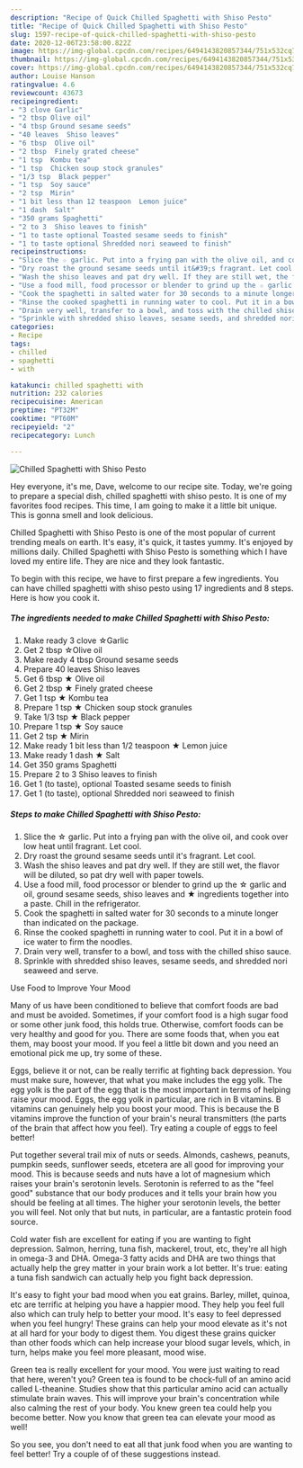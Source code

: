 ```yaml
---
description: "Recipe of Quick Chilled Spaghetti with Shiso Pesto"
title: "Recipe of Quick Chilled Spaghetti with Shiso Pesto"
slug: 1597-recipe-of-quick-chilled-spaghetti-with-shiso-pesto
date: 2020-12-06T23:58:00.822Z
image: https://img-global.cpcdn.com/recipes/6494143820857344/751x532cq70/chilled-spaghetti-with-shiso-pesto-recipe-main-photo.jpg
thumbnail: https://img-global.cpcdn.com/recipes/6494143820857344/751x532cq70/chilled-spaghetti-with-shiso-pesto-recipe-main-photo.jpg
cover: https://img-global.cpcdn.com/recipes/6494143820857344/751x532cq70/chilled-spaghetti-with-shiso-pesto-recipe-main-photo.jpg
author: Louise Hanson
ratingvalue: 4.6
reviewcount: 43673
recipeingredient:
- "3 clove Garlic"
- "2 tbsp Olive oil"
- "4 tbsp Ground sesame seeds"
- "40 leaves  Shiso leaves"
- "6 tbsp  Olive oil"
- "2 tbsp  Finely grated cheese"
- "1 tsp  Kombu tea"
- "1 tsp  Chicken soup stock granules"
- "1/3 tsp  Black pepper"
- "1 tsp  Soy sauce"
- "2 tsp  Mirin"
- "1 bit less than 12 teaspoon  Lemon juice"
- "1 dash  Salt"
- "350 grams Spaghetti"
- "2 to 3  Shiso leaves to finish"
- "1 to taste optional Toasted sesame seeds to finish"
- "1 to taste optional Shredded nori seaweed to finish"
recipeinstructions:
- "Slice the ☆ garlic. Put into a frying pan with the olive oil, and cook over low heat until fragrant. Let cool."
- "Dry roast the ground sesame seeds until it&#39;s fragrant. Let cool."
- "Wash the shiso leaves and pat dry well. If they are still wet, the flavor will be diluted, so pat dry  well with paper towels."
- "Use a food mill, food processor or blender to grind up the ☆ garlic and oil, ground sesame seeds, shiso leaves and ★ ingredients together into a paste. Chill in the refrigerator."
- "Cook the spaghetti in salted water for 30 seconds to a minute longer than indicated on the package."
- "Rinse the cooked spaghetti in running water to cool. Put it in a bowl of ice water to firm the noodles."
- "Drain very well, transfer to a bowl, and toss with the chilled shiso sauce."
- "Sprinkle with shredded shiso leaves, sesame seeds, and shredded nori seaweed and serve."
categories:
- Recipe
tags:
- chilled
- spaghetti
- with

katakunci: chilled spaghetti with 
nutrition: 232 calories
recipecuisine: American
preptime: "PT32M"
cooktime: "PT60M"
recipeyield: "2"
recipecategory: Lunch

---
```



![Chilled Spaghetti with Shiso Pesto](https://img-global.cpcdn.com/recipes/6494143820857344/751x532cq70/chilled-spaghetti-with-shiso-pesto-recipe-main-photo.jpg)

Hey everyone, it's me, Dave, welcome to our recipe site. Today, we're going to prepare a special dish, chilled spaghetti with shiso pesto. It is one of my favorites food recipes. This time, I am going to make it a little bit unique. This is gonna smell and look delicious.



Chilled Spaghetti with Shiso Pesto is one of the most popular of current trending meals on earth. It's easy, it's quick, it tastes yummy. It's enjoyed by millions daily. Chilled Spaghetti with Shiso Pesto is something which I have loved my entire life. They are nice and they look fantastic.


To begin with this recipe, we have to first prepare a few ingredients. You can have chilled spaghetti with shiso pesto using 17 ingredients and 8 steps. Here is how you cook it.

<!--inarticleads1-->

##### The ingredients needed to make Chilled Spaghetti with Shiso Pesto:

1. Make ready 3 clove ☆Garlic
1. Get 2 tbsp ☆Olive oil
1. Make ready 4 tbsp Ground sesame seeds
1. Prepare 40 leaves  Shiso leaves
1. Get 6 tbsp ★ Olive oil
1. Get 2 tbsp ★ Finely grated cheese
1. Get 1 tsp ★ Kombu tea
1. Prepare 1 tsp ★ Chicken soup stock granules
1. Take 1/3 tsp ★ Black pepper
1. Prepare 1 tsp ★ Soy sauce
1. Get 2 tsp ★ Mirin
1. Make ready 1 bit less than 1/2 teaspoon ★ Lemon juice
1. Make ready 1 dash ★ Salt
1. Get 350 grams Spaghetti
1. Prepare 2 to 3  Shiso leaves to finish
1. Get 1 (to taste), optional Toasted sesame seeds to finish
1. Get 1 (to taste), optional Shredded nori seaweed to finish




<!--inarticleads2-->

##### Steps to make Chilled Spaghetti with Shiso Pesto:

1. Slice the ☆ garlic. Put into a frying pan with the olive oil, and cook over low heat until fragrant. Let cool.
1. Dry roast the ground sesame seeds until it&#39;s fragrant. Let cool.
1. Wash the shiso leaves and pat dry well. If they are still wet, the flavor will be diluted, so pat dry  well with paper towels.
1. Use a food mill, food processor or blender to grind up the ☆ garlic and oil, ground sesame seeds, shiso leaves and ★ ingredients together into a paste. Chill in the refrigerator.
1. Cook the spaghetti in salted water for 30 seconds to a minute longer than indicated on the package.
1. Rinse the cooked spaghetti in running water to cool. Put it in a bowl of ice water to firm the noodles.
1. Drain very well, transfer to a bowl, and toss with the chilled shiso sauce.
1. Sprinkle with shredded shiso leaves, sesame seeds, and shredded nori seaweed and serve.




Use Food to Improve Your Mood


Many of us have been conditioned to believe that comfort foods are bad and must be avoided. Sometimes, if your comfort food is a high sugar food or some other junk food, this holds true. Otherwise, comfort foods can be very healthy and good for you. There are some foods that, when you eat them, may boost your mood. If you feel a little bit down and you need an emotional pick me up, try some of these.

Eggs, believe it or not, can be really terrific at fighting back depression. You must make sure, however, that what you make includes the egg yolk. The egg yolk is the part of the egg that is the most important in terms of helping raise your mood. Eggs, the egg yolk in particular, are rich in B vitamins. B vitamins can genuinely help you boost your mood. This is because the B vitamins improve the function of your brain's neural transmitters (the parts of the brain that affect how you feel). Try eating a couple of eggs to feel better!

Put together several trail mix of nuts or seeds. Almonds, cashews, peanuts, pumpkin seeds, sunflower seeds, etcetera are all good for improving your mood. This is because seeds and nuts have a lot of magnesium which raises your brain's serotonin levels. Serotonin is referred to as the "feel good" substance that our body produces and it tells your brain how you should be feeling at all times. The higher your serotonin levels, the better you will feel. Not only that but nuts, in particular, are a fantastic protein food source.

Cold water fish are excellent for eating if you are wanting to fight depression. Salmon, herring, tuna fish, mackerel, trout, etc, they're all high in omega-3 and DHA. Omega-3 fatty acids and DHA are two things that actually help the grey matter in your brain work a lot better. It's true: eating a tuna fish sandwich can actually help you fight back depression. 

It's easy to fight your bad mood when you eat grains. Barley, millet, quinoa, etc are terrific at helping you have a happier mood. They help you feel full also which can truly help to better your mood. It's easy to feel depressed when you feel hungry! These grains can help your mood elevate as it's not at all hard for your body to digest them. You digest these grains quicker than other foods which can help increase your blood sugar levels, which, in turn, helps make you feel more pleasant, mood wise.

Green tea is really excellent for your mood. You were just waiting to read that here, weren't you? Green tea is found to be chock-full of an amino acid called L-theanine. Studies show that this particular amino acid can actually stimulate brain waves. This will improve your brain's concentration while also calming the rest of your body. You knew green tea could help you become better. Now you know that green tea can elevate your mood as well!

So you see, you don't need to eat all that junk food when you are wanting to feel better! Try  a  couple of  of  these  suggestions  instead.

